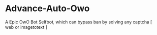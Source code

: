 # Advance-Auto-Owo
A Epic OwO Bot Selfbot, which can bypass ban by solving any captcha [ web or imagetotext ]
